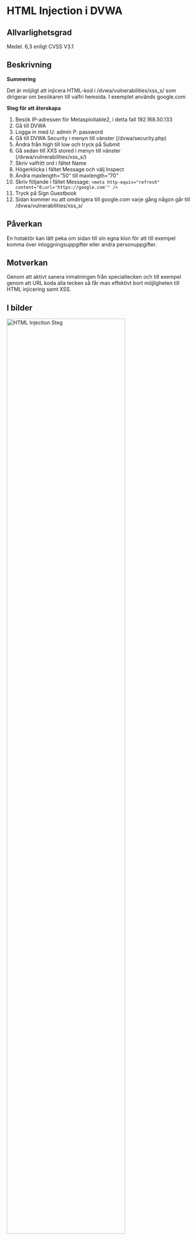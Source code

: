 <h1>HTML Injection i DVWA</h1>


<h2>Allvarlighetsgrad</h2>

Medel. 6,3 enligt CVSS V3.1


<h2>Beskrivning</h2>

<b>Summering</b> <br>

Det är möjligt att injicera HTML-kod i /dvwa/vulnerabilities/xss_s/ som dirigerar om besökaren till valfri hemsida. I exemplet används google.com

<b>Steg för att återskapa</b>
1. Besök IP-adressen för Metasploitable2, i detta fall 192.168.50.133
2. Gå till DVWA
3. Logga in med U: admin P: password
4. Gå till DVWA Security i menyn till vänster (/dvwa/security.php)
5. Ändra från high till low och tryck på Submit
6. Gå sedan till XXS stored i menyn till vänster (/dvwa/vulnerabilities/xss_s/)
7. Skriv valfritt ord i fältet Name
8. Högerklicka i fältet Message och välj Inspect
9. Ändra maxlength=”50” till maxlength=”70”
10. Skriv följande i fältet Message: `<meta http-equiv="refresh" content="0;url='https://google.com'" />`
11. Tryck på Sign Guestbook
12. Sidan kommer nu att omdirigera till google.com varje gång någon går till /dvwa/vulnerabilities/xss_s/


<h2>Påverkan</h2>
En hotaktör kan lätt peka om sidan till sin egna klon för att till exempel komma över inloggningsuppgifter eller andra personuppgifter.


<h2>Motverkan</h2>
Genom att aktivt sanera inmatningen från specialtecken och till exempel genom att URL koda alla tecken så får man effektivt bort möjligheten till HTML injicering samt XSS.

<h2>I bilder</h2>

<img src="https://imgur.com/s4Wz5Y8.png" height="80%" width="80%" alt="HTML Injection Steg"/>
<br>
<img src="https://imgur.com/kUAeGUh.png" height="80%" width="80%" alt="HTML Injection Steg"/>
<br>
<img src="https://imgur.com/PmYndLV.png" height="80%" width="80%" alt="HTML Injection Steg"/>
<br>
<img src="https://imgur.com/wlVHlmp.png" height="80%" width="80%" alt="HTML Injection Steg"/>
<br>
<img src="https://imgur.com/Bxp4evz.png" height="80%" width="80%" alt="HTML Injection Steg"/>
<br>
<img src="https://imgur.com/FcgDZPg.png" height="80%" width="80%" alt="HTML Injection Steg"/>

